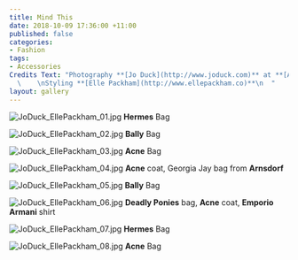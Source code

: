 ```yaml
---
title: Mind This
date: 2018-10-09 17:36:00 +11:00
published: false
categories:
- Fashion
tags:
- Accessories
Credits Text: "Photography **[Jo Duck](http://www.joduck.com)** at **[Artboxblack](https://artboxblack.com/)**
  \    \nStyling **[Elle Packham](http://www.ellepackham.co)**\n  "
layout: gallery
---
```


![JoDuck_EllePackham_01.jpg](/uploads/JoDuck_EllePackham_01.jpg)
**Hermes** Bag

![JoDuck_EllePackham_02.jpg](/uploads/JoDuck_EllePackham_02.jpg)
**Bally** Bag

![JoDuck_EllePackham_03.jpg](/uploads/JoDuck_EllePackham_03.jpg)
**Acne** Bag

![JoDuck_EllePackham_04.jpg](/uploads/JoDuck_EllePackham_04.jpg)
**Acne** coat, Georgia Jay bag from **Arnsdorf**

![JoDuck_EllePackham_05.jpg](/uploads/JoDuck_EllePackham_05.jpg)
**Bally** Bag

![JoDuck_EllePackham_06.jpg](/uploads/JoDuck_EllePackham_06.jpg)
**Deadly Ponies** bag, **Acne** coat, **Emporio Armani** shirt

![JoDuck_EllePackham_07.jpg](/uploads/JoDuck_EllePackham_07.jpg)
**Hermes** Bag

![JoDuck_EllePackham_08.jpg](/uploads/JoDuck_EllePackham_08.jpg)
**Acne** Bag








